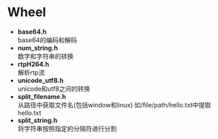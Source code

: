 # Wheel

- **base64.h**</br>
base64的编码和解码</br>
- **num_string.h**</br>
数字和字符串的转换</br>
- **rtpH264.h**</br>
解析rtp流</br>
- **unicode_utf8.h**</br>
unicode和utf8之间的转换</br>
- **split_filename.h**</br>
从路径中获取文件名(包括window和linux) 如/file/path/hello.txt中提取hello.txt
- **split_string.h**</br>
将字符串按照指定的分隔符进行分割
